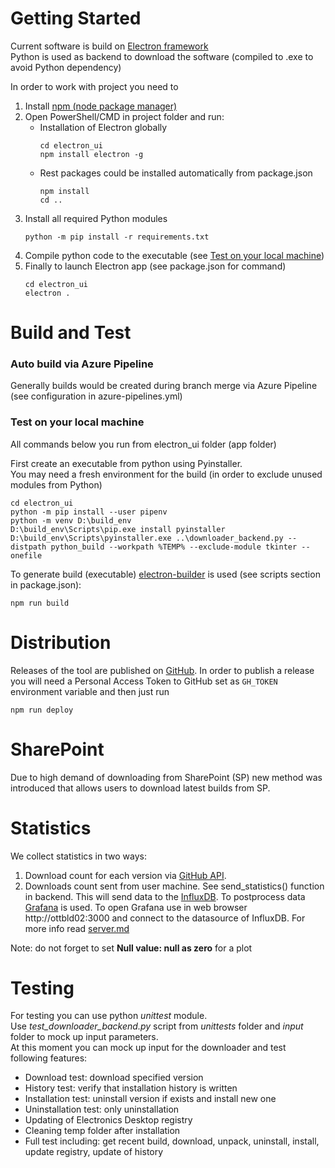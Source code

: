 
# Getting Started
Current software is build on [Electron framework](https://www.electronjs.org/)  
Python is used as backend to download the software (compiled to .exe to avoid Python dependency)

In order to work with project you need to 
1. Install [npm (node package manager)](https://nodejs.org/en/download/)
2. Open PowerShell/CMD in project folder and run: 
    - Installation of Electron globally
        ~~~ 
        cd electron_ui
        npm install electron -g
        ~~~ 
    - Rest packages could be installed automatically from package.json
        ~~~
        npm install
        cd ..
        ~~~
3. Install all required Python modules
    ~~~
    python -m pip install -r requirements.txt
    ~~~
4. Compile python code to the executable (see [Test on your local machine](#Test-on-your-local-machine))
5. Finally to launch Electron app (see package.json for command)
    ~~~
    cd electron_ui     
    electron .
    ~~~ 

# Build and Test
### Auto build via Azure Pipeline
Generally builds would be created during branch merge via Azure Pipeline (see configuration in azure-pipelines.yml)  

### Test on your local machine 
All commands below you run from electron_ui folder (app folder)  

First create an executable from python using Pyinstaller.  
You may need a fresh environment for the build (in order to exclude unused modules from Python)
~~~
cd electron_ui
python -m pip install --user pipenv
python -m venv D:\build_env
D:\build_env\Scripts\pip.exe install pyinstaller
D:\build_env\Scripts\pyinstaller.exe ..\downloader_backend.py --distpath python_build --workpath %TEMP% --exclude-module tkinter --onefile
~~~

To generate build (executable) [electron-builder](https://www.electron.build/) is used (see scripts section in package.json):
~~~
npm run build
~~~

# Distribution
Releases of the tool are published on [GitHub](https://github.com/beliaev-maksim/beta_build_downloader/releases).
In order to publish a release you will need a Personal Access Token to GitHub set as `GH_TOKEN` environment variable 
and then just run
~~~
npm run deploy
~~~

# SharePoint
Due to high demand of downloading from SharePoint (SP) new method was introduced that allows users to download latest 
builds from SP.

# Statistics
We collect statistics in two ways:
1. Download count for each version via 
[GitHub API](https://api.github.com/repos/beliaev-maksim/beta_build_downloader/releases). 
2. Downloads count sent from user machine. See send_statistics() function in backend. This will send data to the 
[InfluxDB](https://www.influxdata.com/). 
To postprocess data [Grafana](https://grafana.com/) is used. To open Grafana use in web browser http://ottbld02:3000 and
connect to the datasource of InfluxDB.
For more info read [server.md](server.md)

Note: do not forget to set **Null value: null as zero** for a plot

# Testing
For testing you can use python _unittest_ module.  
Use _test_downloader_backend.py_ script from _unittests_ folder and _input_ folder to mock up input parameters.  
At this moment you can mock up input for the downloader and test following features:
- Download test: download specified version
- History test: verify that installation history is written
- Installation test: uninstall version if exists and install new one
- Uninstallation test: only uninstallation
- Updating of Electronics Desktop registry
- Cleaning temp folder after installation
- Full test including: get recent build, download, unpack, uninstall, install, update registry, update of history